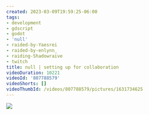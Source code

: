 ```yaml
---
created: 2023-03-09T19:59:25-06:00
tags:
- development
- gdscript
- godot
- 'null'
- raided-by-Yaesrei
- raided-by-enlynn_
- raiding-Shadowraive
- twitch
title: null | setting up for collaboration
videoDuration: 10221
videoId: '807788579'
videoShorts: []
videoThumbId: /videos/807788579/pictures/1631734625
---
```


![](20230310015925.jpg)
